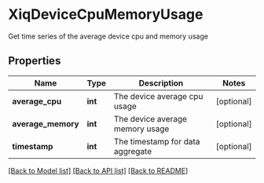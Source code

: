 # XiqDeviceCpuMemoryUsage

Get time series of the average device cpu and memory usage
## Properties
Name | Type | Description | Notes
------------ | ------------- | ------------- | -------------
**average_cpu** | **int** | The device average cpu usage | [optional] 
**average_memory** | **int** | The device average memory usage | [optional] 
**timestamp** | **int** | The timestamp for data aggregate | [optional] 

[[Back to Model list]](../README.md#documentation-for-models) [[Back to API list]](../README.md#documentation-for-api-endpoints) [[Back to README]](../README.md)


